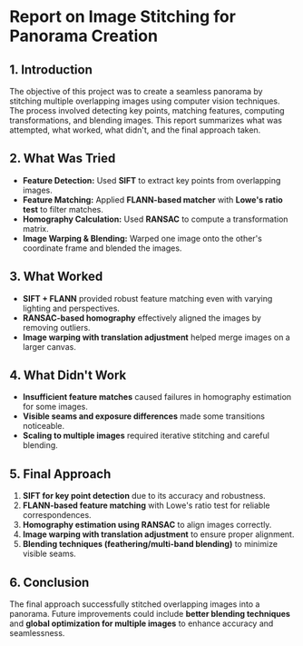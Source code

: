 **Report on Image Stitching for Panorama Creation**
===================================================

**1\. Introduction**
--------------------

The objective of this project was to create a seamless panorama by stitching multiple overlapping images using computer vision techniques. The process involved detecting key points, matching features, computing transformations, and blending images. This report summarizes what was attempted, what worked, what didn't, and the final approach taken.

**2\. What Was Tried**
----------------------

-   **Feature Detection:** Used **SIFT** to extract key points from overlapping images.
-   **Feature Matching:** Applied **FLANN-based matcher** with **Lowe's ratio test** to filter matches.
-   **Homography Calculation:** Used **RANSAC** to compute a transformation matrix.
-   **Image Warping & Blending:** Warped one image onto the other's coordinate frame and blended the images.

**3\. What Worked**
-------------------

-   **SIFT + FLANN** provided robust feature matching even with varying lighting and perspectives.
-   **RANSAC-based homography** effectively aligned the images by removing outliers.
-   **Image warping with translation adjustment** helped merge images on a larger canvas.

**4\. What Didn't Work**
------------------------

-   **Insufficient feature matches** caused failures in homography estimation for some images.
-   **Visible seams and exposure differences** made some transitions noticeable.
-   **Scaling to multiple images** required iterative stitching and careful blending.

**5\. Final Approach**
----------------------

1.  **SIFT for key point detection** due to its accuracy and robustness.
2.  **FLANN-based feature matching** with Lowe's ratio test for reliable correspondences.
3.  **Homography estimation using RANSAC** to align images correctly.
4.  **Image warping with translation adjustment** to ensure proper alignment.
5.  **Blending techniques (feathering/multi-band blending)** to minimize visible seams.

**6\. Conclusion**
------------------

The final approach successfully stitched overlapping images into a panorama. Future improvements could include **better blending techniques** and **global optimization for multiple images** to enhance accuracy and seamlessness.

